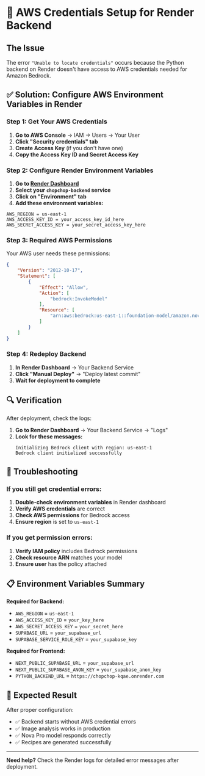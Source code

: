 # 🔧 AWS Credentials Setup for Render Backend

## The Issue
The error `"Unable to locate credentials"` occurs because the Python backend on Render doesn't have access to AWS credentials needed for Amazon Bedrock.

## ✅ Solution: Configure AWS Environment Variables in Render

### Step 1: Get Your AWS Credentials

1. **Go to AWS Console** → IAM → Users → Your User
2. **Click "Security credentials" tab**
3. **Create Access Key** (if you don't have one)
4. **Copy the Access Key ID and Secret Access Key**

### Step 2: Configure Render Environment Variables

1. **Go to [Render Dashboard](https://dashboard.render.com)**
2. **Select your `chopchop-backend` service**
3. **Click on "Environment" tab**
4. **Add these environment variables:**

```
AWS_REGION = us-east-1
AWS_ACCESS_KEY_ID = your_access_key_id_here
AWS_SECRET_ACCESS_KEY = your_secret_access_key_here
```

### Step 3: Required AWS Permissions

Your AWS user needs these permissions:

```json
{
    "Version": "2012-10-17",
    "Statement": [
        {
            "Effect": "Allow",
            "Action": [
                "bedrock:InvokeModel"
            ],
            "Resource": [
                "arn:aws:bedrock:us-east-1::foundation-model/amazon.nova-pro-v1:0"
            ]
        }
    ]
}
```

### Step 4: Redeploy Backend

1. **In Render Dashboard** → Your Backend Service
2. **Click "Manual Deploy"** → "Deploy latest commit"
3. **Wait for deployment to complete**

## 🔍 Verification

After deployment, check the logs:

1. **Go to Render Dashboard** → Your Backend Service → "Logs"
2. **Look for these messages:**
   ```
   Initializing Bedrock client with region: us-east-1
   Bedrock client initialized successfully
   ```

## 🚨 Troubleshooting

### If you still get credential errors:

1. **Double-check environment variables** in Render dashboard
2. **Verify AWS credentials** are correct
3. **Check AWS permissions** for Bedrock access
4. **Ensure region** is set to `us-east-1`

### If you get permission errors:

1. **Verify IAM policy** includes Bedrock permissions
2. **Check resource ARN** matches your model
3. **Ensure user** has the policy attached

## 📋 Environment Variables Summary

**Required for Backend:**
- `AWS_REGION` = `us-east-1`
- `AWS_ACCESS_KEY_ID` = `your_key_here`
- `AWS_SECRET_ACCESS_KEY` = `your_secret_here`
- `SUPABASE_URL` = `your_supabase_url`
- `SUPABASE_SERVICE_ROLE_KEY` = `your_supabase_key`

**Required for Frontend:**
- `NEXT_PUBLIC_SUPABASE_URL` = `your_supabase_url`
- `NEXT_PUBLIC_SUPABASE_ANON_KEY` = `your_supabase_anon_key`
- `PYTHON_BACKEND_URL` = `https://chopchop-kqae.onrender.com`

## 🎯 Expected Result

After proper configuration:
- ✅ Backend starts without AWS credential errors
- ✅ Image analysis works in production
- ✅ Nova Pro model responds correctly
- ✅ Recipes are generated successfully

---

**Need help?** Check the Render logs for detailed error messages after deployment.
